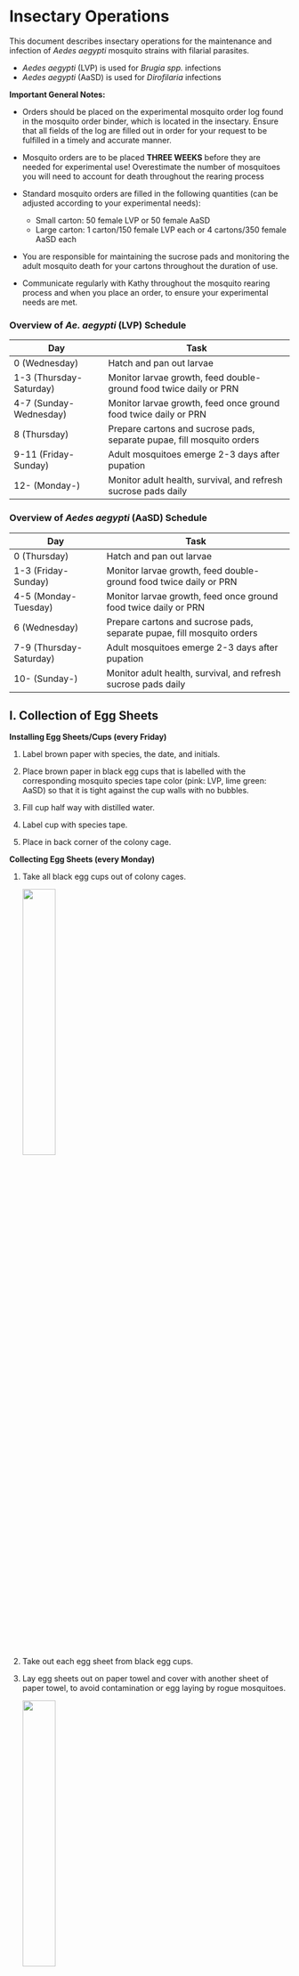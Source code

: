 # Insectary Operations

This document describes insectary operations for the maintenance and infection of *Aedes aegypti* mosquito strains with filarial parasites.

  - *Aedes aegypti* (LVP) is used for *Brugia spp.* infections
  - *Aedes aegypti* (AaSD) is used for *Dirofilaria* infections

**Important General Notes:**

- Orders should be placed on the experimental mosquito order log found in the mosquito order binder, which is located in the insectary. Ensure that all fields of the log are filled out in order for your request to be fulfilled in a timely and accurate manner.

- Mosquito orders are to be placed **THREE WEEKS** before they are needed for experimental use! Overestimate the number of mosquitoes you will need to account for death throughout the rearing process

- Standard mosquito orders are filled in the following quantities (can be adjusted according to your experimental needs):

    - Small carton: 50 female LVP or 50 female AaSD
    - Large carton: 1 carton/150 female LVP each or 4 cartons/350 female AaSD each

- You are responsible for maintaining the sucrose pads and monitoring the adult mosquito death for your cartons throughout the duration of use.

- Communicate regularly with Kathy throughout the mosquito rearing process and when you place an order, to ensure your experimental needs are met.

### Overview of *Ae. aegypti* (LVP) Schedule

  |Day                    |Task                    |
  |-----------------------|------------------------|
  |0 (Wednesday)          |Hatch and pan out larvae|
  |1-3 (Thursday-Saturday)|Monitor larvae growth, feed double-ground food twice daily or PRN|
  |4-7 (Sunday-Wednesday) |Monitor larvae growth, feed once ground food twice daily or PRN|
  |8 (Thursday)           |Prepare cartons and sucrose pads, separate pupae, fill mosquito orders|
  |9-11 (Friday-Sunday)   |Adult mosquitoes emerge 2-3 days after pupation|
  |12- (Monday-)          |Monitor adult health, survival, and refresh sucrose pads daily|

### Overview of *Aedes aegypti* (AaSD) Schedule

  |Day                    |Task                    |
  |-----------------------|------------------------|
  |0 (Thursday)           |Hatch and pan out larvae|
  |1-3 (Friday-Sunday)    |Monitor larvae growth, feed double-ground food twice daily or PRN|
  |4-5 (Monday-Tuesday)   |Monitor larvae growth, feed once ground food twice daily or PRN|
  |6 (Wednesday)          |Prepare cartons and sucrose pads, separate pupae, fill mosquito orders|
  |7-9 (Thursday-Saturday)|Adult mosquitoes emerge 2-3 days after pupation|
  |10- (Sunday-)          |Monitor adult health, survival, and refresh sucrose pads daily|

## I. Collection of Egg Sheets

**Installing Egg Sheets/Cups (every Friday)**

1. Label brown paper with species, the date, and initials.

2. Place brown paper in black egg cups that is labelled with the corresponding mosquito species tape color (pink: LVP, lime green: AaSD) so that it is tight against the cup walls with no bubbles.

3. Fill cup half way with distilled water.

4. Label cup with species tape.

5. Place in back corner of the colony cage.

**Collecting Egg Sheets (every Monday)**

1. Take all black egg cups out of colony cages.

    <img src="../img/img1.jpeg" width="35%">

2. Take out each egg sheet from black egg cups.

3. Lay egg sheets out on paper towel and cover with another sheet of paper towel, to avoid contamination or egg laying by rogue mosquitoes.

    <img src="../img/img3.jpeg" width="35%">

4. Place in a old larvae pan with a glass lid and place in the insectary chamber overnight.

    <img src="../img/img4.jpeg" width="35%">

5. The egg paper should be almost completely dry (if too dry eggs fall off, but want dry enough so mold doesn’t grow).

6. Take off any dead adults from egg sheet (prevents microbial growth).

7. Label a Whirlpak bag with species name, date that egg sheets were placed in the cages, and initials.

    <img src="../img/img5.jpeg" width="35%">

8. Place Whirlpak bag in proper species storage container located within the large insectary.

## II. Hatching Eggs and Panning Larvae

**Hatching Mosquito Eggs**

1. Select an egg sheet to hatch that is roughly three weeks post collection.

2. Cut off correct amount (make sure to wash scissors before and after cutting the egg sheet with 70% ethanol). Amount of egg sheet will depend on number of pans and density of eggs on the sheet selected. Use your best estimation. You can always hatch more.

3. Record how much was hatched and the date it was hatched on the daily mosquito maintenance log.

4. Place egg sheet in a “hatch jar” that has DISTILLED water and has been autoclaved properly (aka jar top is popped) and ensure egg sheet is immersed in water.

    <img src="../img/img6.jpeg" width="35%">

5. Once larvae have hatched, you can begin panning out larvae.

    Tips for hatching mosquito eggs:

    - *A. aegypti* typically lay eggs quite densely on the sheet, therefore, you typically will only use a strip of the egg sheet.

    - Try to use the oldest egg sheets first. This is because they don’t hatch well or at all after several months (past 3–6 months).

    - *A. aegypti* typically take 1 hr. to hatch out.

    - If larvae do not hatch out, you can try switching jars (taking out egg sheet and putting in new autoclaved jar).

    - ONLY feed first instar larvae a few drops MAXIMUM of food (Tetramin slurry) as they will die with an excess of food.

**Panning Out Mosquito Larvae**

1. 24 hr. prior to panning larvae, obtain and set out clean and autoclaved larvae pans. Add 1.5 liters of distilled water to each pan. Label the pans with the correct color tape with the species, date on which larvae will be added to pans, and initials. Place a glass pan lid on top of pan.

2. Obtain clean/new plastic pipette and a clicker-counter.

3. Pipette up larvae and drop them into the clean, glass dish.

4. Using a glass Pasteur pipette, count approximately 300 larvae into a plastic larvae cup.

    <img src="../img/img7.jpeg" width="35%">

5. Once all larvae have been counted, dump one cup of 300 larvae per pan.

6. Feed larvae a few drops of food slurry. Place pans on the appropriate labelled shelf in the large walk-in insectary.

    <img src="../img/img8.jpeg" width="32.2%">
    <img src="../img/img9.jpeg" width="40%">

    Tips for panning larvae:

    - Before sucking larvae up into the pipette, suck up just distilled water to prevent larvae from sticking to the sides of the pipette.

    - Pan out larvae as soon as possible, ideally 30 min to an hour after hatching.

    - 300 larvae per pan is the optimal larval count for consistent and healthy larvae growth.


## III. Obtaining and Separating Pupae

**Picking pupae**

1. Obtain a carton (for experimental orders) or a clean, glass pupae dish (for the cage) and label with correct colored tape and todays date.

2. Collect larvae pans and check for adequate pupation (> 75%).

    <img src="../img/img11.jpg" width="35%">

3. Fill up with distilled water (a little more than ¼ the cup).

4. Obtain a clean pupae picker.

    <img src="../img/img13.jpg" width="35%">

5. Pick pupae. Fill orders if needed or place directly into the cage. If placing in the cage, label the pupae dish using the appropriate colored tape (pink: LVP, lime green: AaSD) and  include the following information on the label: species name, date, date of emergence (two days from the current date), number of pupae in the cup, and your initials.

6. Use a new picker or clean currently used picker before switching to the next species. Make sure your picker is clean and no tiny larvae are on it.

  Tips for picking pupae:

  - Clean picker thoroughly or use a new one to ensure you are not transferring larvae, pupae or eggs to other pans.

  - Put only 50 females in experimental cups.

  - Males pupate about a day or two before females pupate.

  - Female pupae are generally larger than male pupae in *Aedes* spp..


**Separating pupae using the glass separator**

1. Obtain the pan(s) of mosquito larvae/pupae that you want to separate.

2. Obtain a couple large plastic beakers with handles and a metal strainer.

3. Place a large pan under the separator.

    <img src="../img/img10.jpeg" width="35%">

4. Fill one beaker with water and rinse and clean the separator by forcefully pouring water over each of the four knobs and down the main panel of the separator. Do this thrice to ensure the separator is clean and no contaminating larvae or pupae are caught in the separator.

5. After cleaning, empty the water from the large catch pan.

6. Dump the mosquito pan(s) into the metal strainer and drain the water out.

7. Rinse the larvae/pupae down in the corner of the strainer with lukewarm tap water.

8. Dump larvae/pupae into one of the beakers with minimal lukewarm water.

9. Tighten the bottom nobs so that a water line from the bottom of the separator to about two to three inches up the separator glass panel (do not tighten them all the way). Do not tighten top nobs, they should be all the way loose.

10. Carefully and slowly dump the beaker of larvae/pupae/distilled water down through the top of the separator between the two glass plates. Only pour a small number of pupae/larvae at a time.

11. Now loosen both the bottom nobs a very small amount and use gentle hand pressure to pull the front glass panel away from the back-glass panel (this moves the mosquitoes down the separator and allows them to keep in a straight line).

    <img src="../img/img14.jpg" width="35%">

12. Pour the beaker of distilled water down through the top of the separator slowly until the mosquitoes are an even line.

13. Loosen the nobs again evenly.

14. Pour more distilled water down the top of the separator.

15. Repeat steps 11 through 14 until you have separated out the larvae.

16. Dump larvae back into the metal strainer/pan/cup for whatever purpose they are needed. If not needed, place in a paper cup and put in freezer.

17. Replace pan under the separator.

18. Continue steps 11 through 14 until you have separated out the male pupae (the smallest pupae, bottom line of pupae).

19. Dump male pupae into the metal strainer/pan/cup for whatever purpose they are needed.

20. Replace pan under separator and repeat steps 11-14 until you have separated out the female pupae (the largest pupae, top line of pupae).

21. Dump female pupae into a large glass pupae dish (if counting for orders) or a regular sized pupae dish (if placing in the colony cage).

  **Note:** If placing pupae in the colony cage, label the pupae dish using the appropriate colored tape (pink: LVP, lime green: AaSD) and  include the following information on the label: species name, date, date of emergence (two days from the current date), number of pupae in the cup, and your initials.

  <img src="../img/img16.jpg" width="35%">

  Make sure to check and clean the separator thoroughly before and after use as pupae and larvae tend to get stuck in it and come out the sides of the glass (this is a possible way for contamination of pans and experimental cartons).


## IV. Filling Mosquito Orders

1. Fill plastic dish or small mosquito carton ¼ to ½ full of distilled water.

2. Count out pupae into plastic dish or small mosquito carton.

    **Note:** ~50 pupae for both species go in small cartons. 150 LVP pupae or 350 AaSD pupae go into the large cartons.

3. Place the plastic dish in a large mosquito carton or place a piece of mesh over a small carton and place a lid (rim of lid with the center removed) over the mesh.

4. Label the cup properly including: species name, date, date of emergence, number of pupae in the cup, and your initials

5. Place a sucrose pad on the top of the carton.

    -	Keep an organized, detailed order log for people to place orders.

    -	Keep a calendar that shows when orders are needed and also when to begin picking pupae to
    fill orders.

    -	Overestimate orders to account for deaths (usually by an extra 5–20 mosquitoes).

    -	Let people know a head of time if there is a chance that the order may not be
    filled on time or with as many mosquitoes as requested.

## V. Making Sucrose Pads
**How to make 10% sucrose solution**

1. Fill designated beaker to tape mark with sugar (200 g of sugar)

2. Dump into large (2000 mL) beaker

3. Fill beaker to the top with distilled water

4. Mix sugar in thoroughly

5. Transfer to a container with cap for long-term storage.

**How to make sucrose pads for cages**

1. Cut cotton square from cotton rolls (for colony cage or large cartons) or cotton balls (small cartons).

2. Wear gloves to saturate cotton square in large beaker of sucrose solution.

3. Obtain plastic Petri dish lid that will hold sucrose pad (large Petri dish for sucrose pads going on large cartons or colony cage or small Petri dish for sucrose pad going on small cartons).

4. Fit sucrose pad to plastic Petri dish lid.

5. Squeeze out excess sucrose solution so that it will not drip, but enough that it will also stay moist until the next day.

6. Apply to top of the cage (flip pad after three days).

7. Moisten sucrose pad everyday using sucrose bottle (stored in fridge) containing 10% sucrose solution. Moisten enough so the pad is wet but not dripping into the carton.

    Tips for sucrose pads:

    - Change sucrose pads on cartons once or twice a week or when they turn brownish color.

    - Wash sucrose bottle every so often as mold growth occurs in bottle.

    - Change sucrose pads on cages and experimental cartons twice a week.

## VI. Mosquito Blood Feeding

**Starving Mosquitoes for Blood Feeding**

- Starve colony cages and LVP cartons 24 hours in advance. Do not starve more than 24 hr., they will die.

- Starve AaSD experimental cartons less than 12 hr. prior to feeding. AaSD tend to die easily if starved too long.

**Blood Feeding Experimental (Parasite) Mosquito Cartons**

- Follow [Carton Assembly](../Mosquito_Carton_Assembly/Mosquito_Carton_Assembly.md) protocol for biosafety-compliant housing of infected mosquitoes.

- Follow [Blood Feeding](../Mosquito_Blood_Feeding/Mosquito_Blood_Feeding.md) protocol to infect mosquitoes in cartons.

**Blood Feeding Colony Cages**

- Colony cages are blood fed every week, alternating between rabbit feeding and the membrane system.


## VII. Colony Cage Maintenance

- Colony cages should be cleaned at least once a week. This is a must because dead mosquitoes at the bottom of the cage cause mites to occur and infest the cages. This also prevents mold growth were sucrose pads sit on the screen and other microbial growth.

- Colony cages should be switched out completely (new sleeve, screen and completely cleaned) once every 3‐6 months.

- Starting a new cage:
    - Make sure to check for cracks and holes very carefully.

    - Use duct tape to tape around all the edges (bottom, top and sides).

    - Use epoxy to fill any holes in the screen that are minor (do not use duct tape unless you tape
both sides to prevent mosquitoes from sticking to the tape).

    - Label the cage with the date it was established.

    - Make mesh sleeve for accessibility when adding and removing pupae dishes and egg cups.

- Adding and removing pupae dishes:

    - TODO

    <img src="../img/img17.jpg" width="35%"> <img src="../img/img18.jpg" width="35%">

## VIII. Mosquito Rearing Troubleshooting

**Water**

- Change out dirty water in pans.

- Use room temperature water if you notice death after cleaning out pans.

- Check the pH of the distilled water; sometimes this fluctuates.

- If pH is a problem you can use a large Nalgene container as a reservoir for water and treat with salt additive if necessary (has been done in the past).

**Sucrose**

- Make sure they are not dripping causing pools of sucrose where mosquitoes can get stuck and die.

- Change sucrose pads to ensure there is no mold growth or that they were not made with salt.

- Change/ make new sucrose solution.

- Ensure no microbial growth is occurring in sucrose bottle or beaker.

**Tetramin feeding**

- Make new Tetramin slurry.

- Spread the food out more in the pan.

- Vary the amounts (less or more).

- Use dry food for early instar stages (food stays near the top this way as do the early life stages).

**Humidity/temperature**

- Add plastic around all edges of the cage (except where the sleeve is) to provide more humidity in the adult cage.

**Blood feeding**

- When adult cage is failing to thrive or egg production is minimal, try blood feeding twice weekly with days in between so they can get sucrose meals (Tuesday and Friday blood feeding days).

**Hatching egg sheets**

- If egg sheets fail to hatch, there are a few things to check:

    - Age of the egg sheet. Egg sheets older than 6 months will hatch very little or none at all. They may also take up to a week to fully hatch out.

    - Switching the egg sheet to a different jar has proven successful in the past. This could be because the first jar did not autoclave correctly or water is contaminated.

    - Leaving the egg sheets overnight. If you have not seen larvae in the jar, leave it overnight. If they are not present the next day at all, hatch a new sheet.
